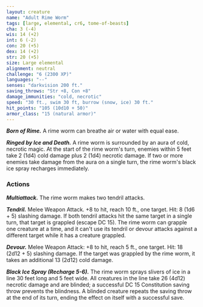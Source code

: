 ```yaml
---
layout: creature
name: "Adult Rime Worm"
tags: [large, elemental, cr6, tome-of-beasts]
cha: 3 (-4)
wis: 14 (+2)
int: 6 (-2)
con: 20 (+5)
dex: 14 (+2)
str: 20 (+5)
size: Large elemental
alignment: neutral
challenge: "6 (2300 XP)"
languages: "--"
senses: "darkvision 200 ft."
saving_throws: "Str +8, Con +8"
damage_immunities: "cold, necrotic"
speed: "30 ft., swim 30 ft, burrow (snow, ice) 30 ft."
hit_points: "105 (10d10 + 50)"
armor_class: "15 (natural armor)"
---
```


***Born of Rime.*** A rime worm can breathe air or water with equal ease.

***Ringed by Ice and Death.*** A rime worm is surrounded by an aura of cold, necrotic magic. At the start of the rime worm's turn, enemies within 5 feet take 2 (1d4) cold damage plus 2 (1d4) necrotic damage. If two or more enemies take damage from the aura on a single turn, the rime worm's black ice spray recharges immediately.

### Actions

***Multiattack.*** The rime worm makes two tendril attacks.

***Tendril.*** Melee Weapon Attack. +8 to hit, reach 10 ft., one target. Hit: 8 (1d6 + 5) slashing damage. If both tendril attacks hit the same target in a single turn, that target is grappled (escape DC 15). The rime worm can grapple one creature at a time, and it can't use its tendril or devour attacks against a different target while it has a creature grappled.

***Devour.*** Melee Weapon Attack: +8 to hit, reach 5 ft., one target. Hit: 18 (2d12 + 5) slashing damage. If the target was grappled by the rime worm, it takes an additional 13 (2d12) cold damage.

***Black Ice Spray (Recharge 5-6).*** The rime worm sprays slivers of ice in a line 30 feet long and 5 feet wide. All creatures in the line take 26 (4d12) necrotic damage and are blinded; a successful DC 15 Constitution saving throw prevents the blindness. A blinded creature repeats the saving throw at the end of its turn, ending the effect on itself with a successful save.

